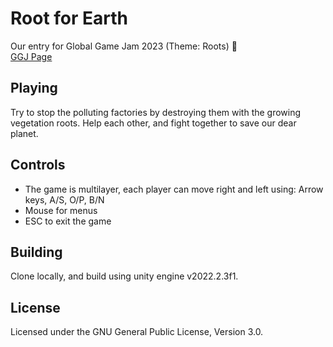 # Root for Earth
Our entry for Global Game Jam 2023 (Theme: Roots) :tada:  
[GGJ Page](https://google.com)
  
## Playing
Try to stop the polluting factories by destroying them with the growing vegetation roots.
Help each other, and fight together to save our dear planet.
  
## Controls
- The game is multilayer, each player can move right and left using: Arrow keys, A/S, O/P, B/N 
- Mouse for menus
- ESC to exit the game
  
## Building
Clone locally, and build using unity engine v2022.2.3f1.
  
## License
Licensed under the GNU General Public License, Version 3.0.
